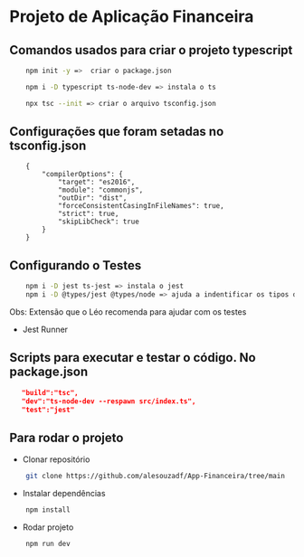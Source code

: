 # Projeto de Aplicação Financeira

## Comandos usados para criar o projeto typescript
```bash
    npm init -y =>  criar o package.json

    npm i -D typescript ts-node-dev => instala o ts

    npx tsc --init => criar o arquivo tsconfig.json

 ```
 ## Configurações que foram setadas no tsconfig.json

```
    {
        "compilerOptions": {
            "target": "es2016",                                
            "module": "commonjs",                                
            "outDir": "dist", 
            "forceConsistentCasingInFileNames": true,            
            "strict": true, 
            "skipLibCheck": true 
        }
    }
```
## Configurando o Testes
```bash
    npm i -D jest ts-jest => instala o jest
    npm i -D @types/jest @types/node => ajuda a indentificar os tipos do jest 
```
Obs: Extensão que o Léo recomenda para ajudar com os testes 
- Jest Runner
  
## Scripts para executar e testar o código. No package.json 
```json
   "build":"tsc",
   "dev":"ts-node-dev --respawn src/index.ts",
   "test":"jest"
```

## Para rodar o projeto
- Clonar repositório
```bash
    git clone https://github.com/alesouzadf/App-Financeira/tree/main
```
- Instalar dependências
```bash
    npm install
```
- Rodar projeto
```bash
    npm run dev
```

